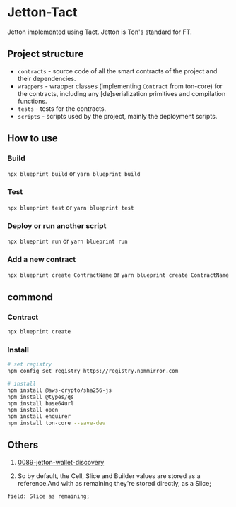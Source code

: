 # Jetton-Tact

Jetton implemented using Tact. Jetton is Ton's standard for FT.

## Project structure

-   `contracts` - source code of all the smart contracts of the project and their dependencies.
-   `wrappers` - wrapper classes (implementing `Contract` from ton-core) for the contracts, including any [de]serialization primitives and compilation functions.
-   `tests` - tests for the contracts.
-   `scripts` - scripts used by the project, mainly the deployment scripts.

## How to use

### Build

`npx blueprint build` or `yarn blueprint build`

### Test

`npx blueprint test` or `yarn blueprint test`

### Deploy or run another script

`npx blueprint run` or `yarn blueprint run`

### Add a new contract

`npx blueprint create ContractName` or `yarn blueprint create ContractName`

## commond

### Contract

```bash
npx blueprint create
```

### Install 

```bash
# set registry 
npm config set registry https://registry.npmmirror.com

# install
npm install @aws-crypto/sha256-js
npm install @types/qs
npm install base64url
npm install open
npm install enquirer
npm install ton-core --save-dev
```

## Others

1. [0089-jetton-wallet-discovery](https://github.com/ton-blockchain/TEPs/blob/master/text/0089-jetton-wallet-discovery.md)

2. So by default, the Cell, Slice and Builder values are stored as a reference.And with as remaining they're stored directly, as a Slice;

```
field: Slice as remaining;
```
